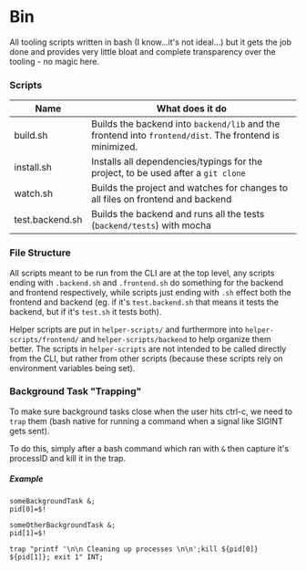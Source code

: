 # Bin

All tooling scripts written in bash (I know...it's not ideal...) but it gets
the job done and provides very little bloat and complete transparency over the
tooling - no magic here.

### Scripts

| Name                 | What does it do       |
| -------------------- | --------------------- |
| build.sh             | Builds the backend into `backend/lib` and the frontend into `frontend/dist`. The frontend is minimized. |
| install.sh           | Installs all dependencies/typings for the project, to be used after a `git clone` |
| watch.sh             | Builds the project and watches for changes to all files on frontend and backend |
| test.backend.sh      | Builds the backend and runs all the tests (`backend/tests`) with mocha |

### File Structure

All scripts meant to be run from the CLI are at the top level, any scripts
ending with `.backend.sh` and `.frontend.sh` do something for the backend and
frontend respectively, while scripts just ending with `.sh` effect both the
frontend and backend (eg. if it's `test.backend.sh` that means it tests the
backend, but if it's `test.sh` it tests both).

Helper scripts are put in `helper-scripts/` and furthermore into
`helper-scripts/frontend/` and `helper-scripts/backend` to help organize them
better. The scripts in `helper-scripts` are not intended to be called directly
from the CLI, but rather from other scripts (because these scripts rely on
environment variables being set).

### Background Task "Trapping"

To make sure background tasks close when the user hits ctrl-c, we need to `trap`
them (bash native for running a command when a signal like SIGINT gets sent).

To do this, simply after a bash command which ran with `&` then capture it's
processID and kill it in the trap.

##### Example

```
someBackgroundTask &;
pid[0]=$!

someOtherBackgroundTask &;
pid[1]=$!

trap "printf '\n\n Cleaning up processes \n\n';kill ${pid[0]} ${pid[1]}; exit 1" INT;
```
